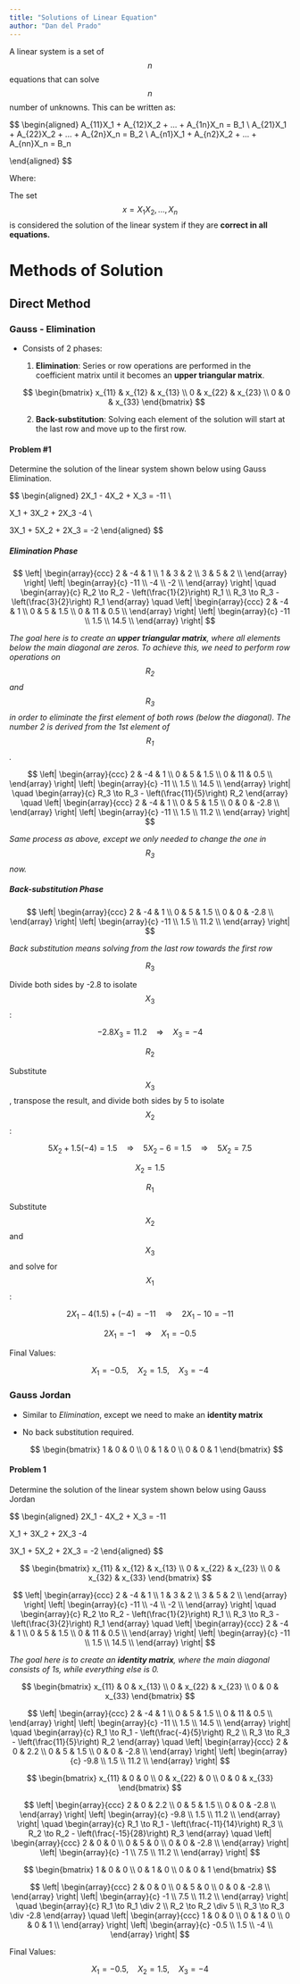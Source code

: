 ```yaml
---
title: "Solutions of Linear Equation"
author: "Dan del Prado"
---
```


<script type="text/javascript" async
   src="https://cdnjs.cloudflare.com/ajax/libs/mathjax/2.7.7/MathJax.js?config=TeX-MML-AM_CHTML">
</script>

A linear system is a set of $$n$$ equations that can solve $$n$$ number of unknowns. This can be written as:

$$
\begin{aligned}
A_{11}X_1 + A_{12}X_2 + ... + A_{1n}X_n = B_1 \\
A_{21}X_1 + A_{22}X_2 + ... + A_{2n}X_n = B_2 \\
A_{n1}X_1 + A_{n2}X_2 + ... + A_{nn}X_n = B_n

\end{aligned}
$$

Where:

The set $$x={X_1 X_2, ..., X_n}$$ is considered the solution of the linear system if they are **correct in all equations.**

# Methods of Solution

## Direct Method

### Gauss - Elimination
- Consists of 2 phases:
  1. **Elimination**: Series or row operations are performed in the coefficient matrix until it becomes an **upper triangular matrix**.

  $$ 
  \begin{bmatrix}
  x_{11} & x_{12} & x_{13} \\
  0      & x_{22} & x_{23} \\
  0      & 0      & x_{33}
  \end{bmatrix} 
  $$

  2. **Back-substitution**: Solving each element of the solution will start at the last row and move up to the first row.

#### Problem #1

Determine the solution of the linear system shown below using Gauss Elimination.

$$
\begin{aligned}
2X_1 - 4X_2 + X_3 = -11 \\

X_1 + 3X_2 + 2X_3 -4 \\

3X_1 + 5X_2 + 2X_3 = -2
\end{aligned}
$$


##### Elimination Phase

$$
\left|
\begin{array}{ccc}
2 & -4 & 1 \\
1 & 3 & 2 \\
3 & 5 & 2 \\
\end{array}
\right|
\left|
\begin{array}{c}
-11 \\
-4 \\
-2 \\
\end{array}
\right|
\quad
\begin{array}{c}
R_2 \to R_2 - \left(\frac{1}{2}\right) R_1 \\
R_3 \to R_3 - \left(\frac{3}{2}\right) R_1
\end{array}
\quad
\left|
\begin{array}{ccc}
2 & -4 & 1 \\
0 & 5 & 1.5 \\
0 & 11 & 0.5 \\
\end{array}
\right|
\left|
\begin{array}{c}
-11 \\
1.5 \\
14.5 \\
\end{array}
\right|
$$

*The goal here is to create an **upper triangular matrix**, where all elements below the main diagonal are zeros. To achieve this, we need to perform row operations on $$R_2$$ and $$R_3$$ in order to eliminate the first element of both rows (below the diagonal). The number 2 is derived from the 1st element of $$R_1$$.*

$$
\left|
\begin{array}{ccc}
2 & -4 & 1 \\
0 & 5 & 1.5 \\
0 & 11 & 0.5 \\
\end{array}
\right|
\left|
\begin{array}{c}
-11 \\
1.5 \\
14.5 \\
\end{array}
\right|
\quad
\begin{array}{c}
R_3 \to R_3 - \left(\frac{11}{5}\right) R_2
\end{array}
\quad
\left|
\begin{array}{ccc}
2 & -4 & 1 \\
0 & 5 & 1.5 \\
0 & 0 & -2.8 \\
\end{array}
\right|
\left|
\begin{array}{c}
-11 \\
1.5 \\
11.2 \\
\end{array}
\right|
$$

*Same process as above, except we only needed to change the one in $$R_3$$ now.*

##### Back-substitution Phase

$$
\left|
\begin{array}{ccc}
2 & -4 & 1 \\
0 & 5 & 1.5 \\
0 & 0 & -2.8 \\
\end{array}
\right|
\left|
\begin{array}{c}
-11 \\
1.5 \\
11.2 \\
\end{array}
\right|
$$

*Back substitution means solving from the last row towards the first row*


$$R_3$$

Divide both sides by -2.8 to isolate $$X_3$$:

$$-2.8X_3 = 11.2 \quad \Rightarrow \quad X_3 = -4$$

$$R_2$$

Substitute $$X_3$$, transpose the result, and divide both sides by 5 to isolate $$X_2$$:

$$5X_2 + 1.5(-4) = 1.5 \quad \Rightarrow \quad 5X_2 - 6 = 1.5 \quad \Rightarrow \quad 5X_2 = 7.5$$

$$X_2 = 1.5$$

$$R_1$$

Substitute $$X_2$$ and $$X_3$$ and solve for $$X_1$$:

$$2X_1 - 4(1.5) + (-4) = -11 \quad \Rightarrow \quad 2X_1 - 10 = -11$$

$$2X_1 = -1 \quad \Rightarrow \quad X_1 = -0.5$$


Final Values: 

$$X_1 = -0.5, \quad X_2 = 1.5, \quad X_3 = -4$$


### Gauss Jordan
- Similar to _Elimination_, except we need to make an **identity matrix**
- No back substitution required.

  $$ 
  \begin{bmatrix}
  1 & 0 & 0 \\
  0 & 1 & 0 \\
  0 & 0 & 1
  \end{bmatrix} 
  $$

#### Problem 1

Determine the solution of the linear system shown below using Gauss Jordan

$$
\begin{aligned}
2X_1 - 4X_2 + X_3 = -11

X_1 + 3X_2 + 2X_3 -4

3X_1 + 5X_2 + 2X_3 = -2
\end{aligned}
$$

  $$ 
  \begin{bmatrix}
  x_{11} & x_{12} & x_{13} \\
  0 & x_{22} & x_{23} \\
  0 & x_{32} & x_{33}
  \end{bmatrix} 
  $$

$$
\left|
\begin{array}{ccc}
2 & -4 & 1 \\
1 & 3 & 2 \\
3 & 5 & 2 \\
\end{array}
\right|
\left|
\begin{array}{c}
-11 \\
-4 \\
-2 \\
\end{array}
\right|
\quad
\begin{array}{c}
R_2 \to R_2 - \left(\frac{1}{2}\right) R_1 \\
R_3 \to R_3 - \left(\frac{3}{2}\right) R_1
\end{array}
\quad
\left|
\begin{array}{ccc}
2 & -4 & 1 \\
0 & 5 & 1.5 \\
0 & 11 & 0.5 \\
\end{array}
\right|
\left|
\begin{array}{c}
-11 \\
1.5 \\
14.5 \\
\end{array}
\right|
$$

*The goal here is to create an **identity matrix**, where the main diagonal consists of 1s, while everything else is 0.*

  $$ 
  \begin{bmatrix}
  x_{11} & 0 & x_{13} \\
  0 & x_{22} & x_{23} \\
  0 & 0 & x_{33}
  \end{bmatrix} 
  $$

$$
\left|
\begin{array}{ccc}
2 & -4 & 1 \\
0 & 5 & 1.5 \\
0 & 11 & 0.5 \\
\end{array}
\right|
\left|
\begin{array}{c}
-11 \\
1.5 \\
14.5 \\
\end{array}
\right|
\quad
\begin{array}{c}
R_1 \to R_1 - \left(\frac{-4}{5}\right)  R_2 \\
R_3 \to R_3 - \left(\frac{11}{5}\right) R_2 
\end{array}
\quad
\left|
\begin{array}{ccc}
2 & 0 & 2.2 \\
0 & 5 & 1.5 \\
0 & 0 & -2.8 \\
\end{array}
\right|
\left|
\begin{array}{c}
-9.8 \\
1.5 \\
11.2 \\
\end{array}
\right|
$$

  $$ 
  \begin{bmatrix}
  x_{11} & 0 & 0 \\
  0 & x_{22} & 0 \\
  0 & 0 & x_{33}
  \end{bmatrix} 
  $$

$$
\left|
\begin{array}{ccc}
2 & 0 & 2.2 \\
0 & 5 & 1.5 \\
0 & 0 & -2.8 \\
\end{array}
\right|
\left|
\begin{array}{c}
-9.8 \\
1.5 \\
11.2 \\
\end{array}
\right|
\quad
\begin{array}{c}
R_1 \to R_1 - \left(\frac{-11}{14}\right)  R_3 \\
R_2 \to R_2 - \left(\frac{-15}{28}\right) R_3 
\end{array}
\quad
\left|
\begin{array}{ccc}
2 & 0 & 0 \\
0 & 5 & 0 \\
0 & 0 & -2.8 \\
\end{array}
\right|
\left|
\begin{array}{c}
-1 \\
7.5 \\
11.2 \\
\end{array}
\right|
$$

  $$ 
  \begin{bmatrix}
  1 & 0 & 0 \\
  0 & 1 & 0 \\
  0 & 0 & 1
  \end{bmatrix} 
  $$

$$
\left|
\begin{array}{ccc}
2 & 0 & 0 \\
0 & 5 & 0 \\
0 & 0 & -2.8 \\
\end{array}
\right|
\left|
\begin{array}{c}
-1 \\
7.5 \\
11.2 \\
\end{array}
\right|
\quad
\begin{array}{c}
R_1 \to R_1 \div 2 \\
R_2 \to R_2 \div 5  \\
R_3 \to R_3 \div -2.8
\end{array}
\quad
\left|
\begin{array}{ccc}
1 & 0 & 0 \\
0 & 1 & 0 \\
0 & 0 & 1 \\
\end{array}
\right|
\left|
\begin{array}{c}
-0.5 \\
1.5 \\
-4 \\
\end{array}
\right|
$$

Final Values: 

$$
X_1 = -0.5, \quad X_2 = 1.5, \quad X_3 = -4
$$

